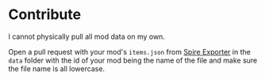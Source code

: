 # Contribute

I cannot physically pull all mod data on my own.

Open a pull request with your mod's `items.json` from [Spire Exporter](https://steamcommunity.com/sharedfiles/filedetails/?id=1615557269) in the `data` folder with the id of your mod being the name of the file and make sure the file name is all lowercase.

